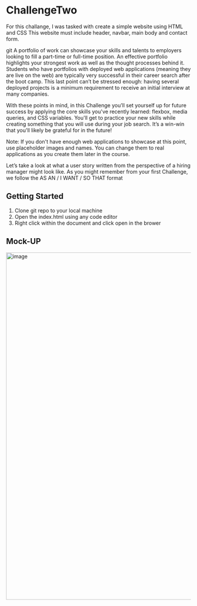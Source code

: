 # ChallengeTwo

For this challange, I was tasked with create a simple website using HTML and CSS
This website must include header, navbar, main body and contact form.

git 
A portfolio of work can showcase your skills and talents to employers looking to fill a part-time or full-time position. An effective portfolio highlights your strongest work as well as the thought processes behind it. Students who have portfolios with deployed web applications (meaning they are live on the web) are typically very successful in their career search after the boot camp. This last point can’t be stressed enough: having several deployed projects is a minimum requirement to receive an initial interview at many companies.

With these points in mind, in this Challenge you’ll set yourself up for future success by applying the core skills you've recently learned: flexbox, media queries, and CSS variables. You'll get to practice your new skills while creating something that you will use during your job search. It’s a win-win that you'll likely be grateful for in the future!

Note: If you don't have enough web applications to showcase at this point, use placeholder images and names. You can change them to real applications as you create them later in the course.

Let’s take a look at what a user story written from the perspective of a hiring manager might look like. As you might remember from your first Challenge, we follow the AS AN / I WANT / SO THAT format

## Getting Started

1. Clone git repo to your local machine
2. Open the index.html using any code editor
3. Right click within the document and click open in the brower

## Mock-UP

<img width="947" alt="image" src="https://user-images.githubusercontent.com/63639477/192317802-aef48a02-d2ae-47b5-861c-edf529ad12f9.png">
